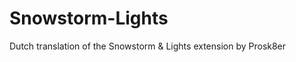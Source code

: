 Snowstorm-Lights
================

Dutch translation of the Snowstorm &amp; Lights extension by Prosk8er
